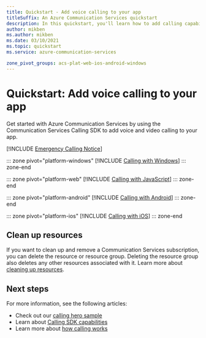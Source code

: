 ```yaml
---
title: Quickstart - Add voice calling to your app
titleSuffix: An Azure Communication Services quickstart
description: In this quickstart, you'll learn how to add calling capabilities to your app using Azure Communication Services.
author: mikben
ms.author: mikben
ms.date: 03/10/2021
ms.topic: quickstart
ms.service: azure-communication-services

zone_pivot_groups: acs-plat-web-ios-android-windows
---
```


# Quickstart: Add voice calling to your app

Get started with Azure Communication Services by using the Communication Services Calling SDK to add voice and video calling to your app.

[!INCLUDE [Emergency Calling Notice](../../includes/emergency-calling-notice-include.md)]

::: zone pivot="platform-windows"
[!INCLUDE [Calling with Windows](./includes/get-started/get-started-windows.md)]
::: zone-end

::: zone pivot="platform-web"
[!INCLUDE [Calling with JavaScript](./includes/get-started/get-started-javascript.md)]
::: zone-end

::: zone pivot="platform-android"
[!INCLUDE [Calling with Android](./includes/get-started/get-started-android.md)]
::: zone-end

::: zone pivot="platform-ios"
[!INCLUDE [Calling with iOS](./includes/get-started/get-started-ios.md)]
::: zone-end

## Clean up resources

If you want to clean up and remove a Communication Services subscription, you can delete the resource or resource group. Deleting the resource group also deletes any other resources associated with it. Learn more about [cleaning up resources](../create-communication-resource.md#clean-up-resources).

## Next steps

For more information, see the following articles:

- Check out our [calling hero sample](../../samples/calling-hero-sample.md)
- Learn about [Calling SDK capabilities](./calling-client-samples.md)
- Learn more about [how calling works](../../concepts/voice-video-calling/about-call-types.md)

